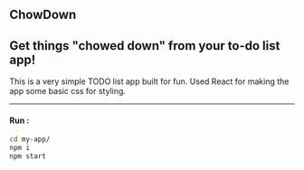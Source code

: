 ## ChowDown 
Get things "chowed down" from your to-do list app!
---
This is a very simple TODO list app built for fun. 
Used React for making the app some basic css for styling.

---
#### Run :

```sh
cd my-app/
npm i
npm start
```


